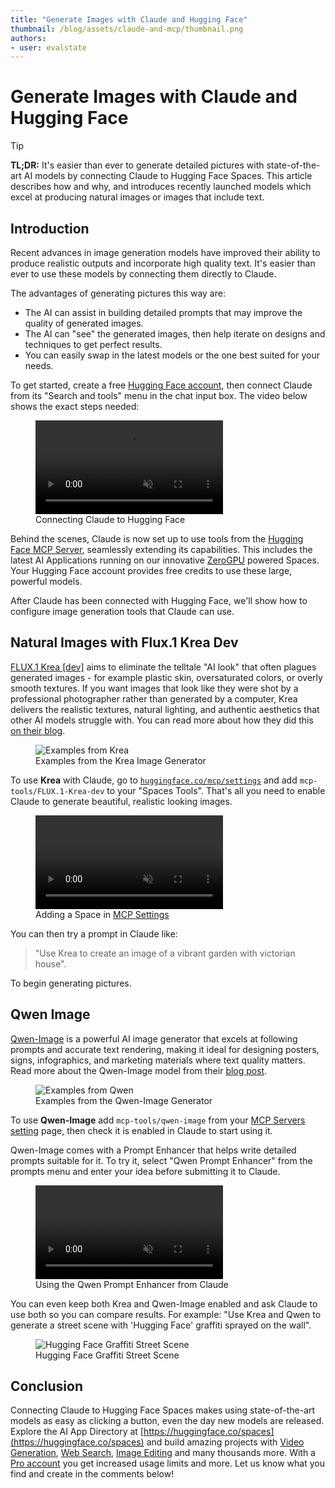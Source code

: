 ```yaml
---
title: "Generate Images with Claude and Hugging Face" 
thumbnail: /blog/assets/claude-and-mcp/thumbnail.png
authors:
- user: evalstate
---
```


# Generate Images with Claude and Hugging Face

> [!TIP]
> **TL;DR:** It's easier than ever to generate detailed pictures with state-of-the-art AI models by connecting Claude to Hugging Face Spaces. This article describes how and why, and introduces recently launched models which excel at producing natural images or images that include text.

## Introduction

Recent advances in image generation models have improved their ability to produce realistic outputs and incorporate high quality text. It's easier than ever to use these models by connecting them directly to Claude. 

The advantages of generating pictures this way are:
 - The AI can assist in building detailed prompts that may improve the quality of generated images. 
 - The AI can "see" the generated images, then help iterate on designs and techniques to get perfect results.
 - You can easily swap in the latest models or the one best suited for your needs.

To get started, create a free [Hugging Face account](https://huggingface.co/join), then connect Claude from its "Search and tools" menu in the chat input box. The video below shows the exact steps needed:

<figure class="image flex flex-col items-center text-center m-0 w-full">
    <video
       alt="claude-auth-flow.mp4"
       autoplay loop autobuffer muted playsinline
     >
     <source src="https://huggingface.co/datasets/huggingface/documentation-images/resolve/main/claude-images-mcp/claude-auth-flow.mp4" type="video/mp4">
   </video>
  <figcaption>Connecting Claude to Hugging Face</figcaption>   
 </figure>

Behind the scenes, Claude is now set up to use tools from the [Hugging Face MCP Server](https://huggingface.co/mcp?login), seamlessly extending its capabilities. This includes the latest AI Applications running on our innovative [ZeroGPU](https://huggingface.co/docs/hub/spaces-zerogpu) powered Spaces. Your Hugging Face account provides free credits to use these large, powerful models.

After Claude has been connected with Hugging Face, we'll show how to configure image generation tools that Claude can use.

## Natural Images with Flux.1 Krea Dev

[FLUX.1 Krea [dev]](https://huggingface.co/black-forest-labs/FLUX.1-Krea-dev) aims to eliminate the telltale "AI look" that often plagues generated images - for example plastic skin, oversaturated colors, or overly smooth textures. If you want images that look like they were shot by a professional photographer rather than generated by a computer, Krea delivers the realistic textures, natural lighting, and authentic aesthetics that other AI models struggle with. You can read more about how they did this [on their blog](https://www.krea.ai/blog/flux-krea-open-source-release).

<figure class="image text-center">
  <img src="https://huggingface.co/datasets/huggingface/documentation-images/resolve/main/claude-images-mcp/bfl_krea_image_wide.avif" alt="Examples from Krea">
  <figcaption>Examples from the Krea Image Generator</figcaption>
</figure>

To use **Krea** with Claude, go to [`huggingface.co/mcp/settings`](https://huggingface.co/settings/mcp) and add `mcp-tools/FLUX.1-Krea-dev` to your "Spaces Tools". That's all you need to enable Claude to generate beautiful, realistic looking images.

<figure class="image flex flex-col items-center text-center m-0 w-full">
    <video
       alt="adding-mcp-space.mp4"
       autoplay loop autobuffer muted playsinline
     >
     <source src="https://huggingface.co/datasets/huggingface/documentation-images/resolve/main/claude-images-mcp/adding-mcp-space.mp4" type="video/mp4">
   </video>
  <figcaption>Adding a Space in <a href='https://huggingface.co/settings/mcp'>MCP Settings</a></figcaption>   
 </figure>


You can then try a prompt in Claude like: 

> "Use Krea to create an image of a vibrant garden with victorian house".

To begin generating pictures.

## Qwen Image

[Qwen-Image](https://huggingface.co/Qwen/Qwen-Image) is a powerful AI image generator that excels at following prompts and accurate text rendering, making it ideal for designing posters, signs, infographics, and marketing materials where text quality matters. Read more about the Qwen-Image model from their [blog post](https://qwenlm.github.io/blog/qwen-image/).

<figure class="image text-center">
  <img src="https://huggingface.co/datasets/huggingface/documentation-images/resolve/main/claude-images-mcp/qwen_sample.jpg" alt="Examples from Qwen">
  <figcaption>Examples from the Qwen-Image Generator</figcaption>
</figure>

To use **Qwen-Image** add `mcp-tools/qwen-image` from your [MCP Servers setting](https://huggingface.co/settings/mcp) page, then check it is enabled in Claude to start using it.

Qwen-Image comes with a Prompt Enhancer that helps write detailed prompts suitable for it. To try it, select "Qwen Prompt Enhancer" from the prompts menu and enter your idea before submitting it to Claude. 

<figure class="image flex flex-col items-center text-center m-0 w-full">
    <video
       alt="qwen_image_prompt.mp4"
       autoplay loop autobuffer muted playsinline
     >
     <source src="https://huggingface.co/datasets/huggingface/documentation-images/resolve/main/claude-images-mcp/qwen_image_prompt.mp4" type="video/mp4">
   </video>
  <figcaption>Using the Qwen Prompt Enhancer from Claude</a></figcaption>   
 </figure>

You can even keep both Krea and Qwen-Image enabled and ask Claude to use both so you can compare results. For example: "Use Krea and Qwen to generate a street scene with 'Hugging Face' graffiti sprayed on the wall".

<figure class="image text-center">
  <img src="https://huggingface.co/datasets/huggingface/documentation-images/resolve/main/claude-images-mcp/krea_hf_example.webp" alt="Hugging Face Graffiti Street Scene">
  <figcaption>Hugging Face Graffiti Street Scene</figcaption>
</figure>


## Conclusion

Connecting Claude to Hugging Face Spaces makes using state-of-the-art models as easy as clicking a button, even the day new models are released. Explore the AI App Directory at [https://huggingface.co/spaces](https://huggingface.co/spaces) and build amazing projects with [Video Generation](https://huggingface.co/spaces/Lightricks/ltx-video-distilled), [Web Search](https://huggingface.co/spaces/victor/websearch), [Image Editing](https://huggingface.co/spaces/mcp-tools/FLUX.1-Kontext-Dev) and many thousands more. With a [Pro account](https://huggingface.co/pro) you get increased usage limits and more.  Let us know what you find and create in the comments below!
